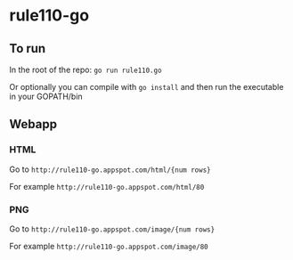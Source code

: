 # rule110-go

## To run
In the root of the repo: `go run rule110.go`

Or optionally you can compile with `go install` and then run the executable in your GOPATH/bin

## Webapp
### HTML
Go to `http://rule110-go.appspot.com/html/{num rows}`

For example `http://rule110-go.appspot.com/html/80`

### PNG
Go to `http://rule110-go.appspot.com/image/{num rows}`

For example `http://rule110-go.appspot.com/image/80`

